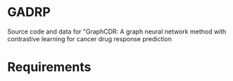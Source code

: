# GADRP
Source code and data for "GraphCDR: A graph neural network method with contrastive learning for cancer drug response prediction
# Requirements

